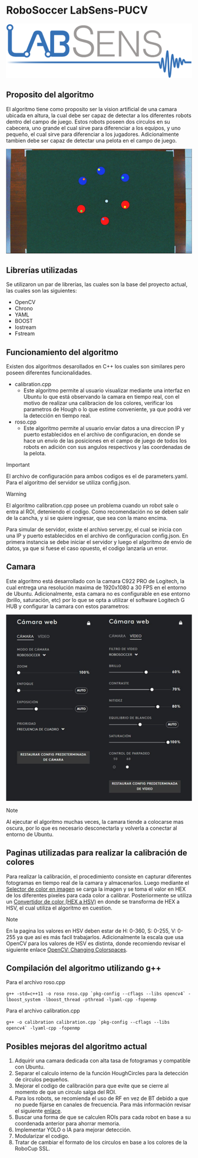 # RoboSoccer LabSens-PUCV

![Alt text](images/labsens.png)

## Proposito del algoritmo
El algoritmo tiene como proposito ser la vision artificial de una camara ubicada en altura, la cual debe ser capaz de detectar a los diferentes robots dentro del campo de juego. Estos robots poseen dos circulos en su cabecera, uno grande el cual sirve para diferenciar a los equipos, y uno pequeño, el cual sirve para diferenciar a los jugadores. Adicionalmente tambien debe ser capaz de detectar una pelota en el campo de juego.

![Alt text](images/cancha.png)

## Librerías utilizadas
Se utilizaron un par de librerías, las cuales son la base del proyecto actual, las cuales son las siguientes:
- OpenCV
- Chrono
- YAML
- BOOST
- Iostream
- Fstream

## Funcionamiento del algoritmo
Existen dos algoritmos desarollados en C++ los cuales son similares pero poseen diferentes funcionalidades.
- calibration.cpp
    - Este algoritmo permite al usuario visualizar mediante una interfaz en Ubuntu lo que está observando la camara en tiempo real, con el motivo de realizar una calibracion de los colores, verificar los parametros de Hough o lo que estime conveniente, ya que podrá ver la detección en tiempo real.
- roso.cpp
    - Este algoritmo permite al usuario envíar datos a una direccion IP y puerto establecidos en el archivo de configuracion, en donde se hace un envío de las posiciones en el campo de juego de todos los robots en adición con sus angulos respectivos y las coordenadas de la pelota. 

> [!IMPORTANT]
> El archivo de configuración para ambos codigos es el de parameters.yaml. Para el algoritmo del servidor se utiliza config.json.

> [!WARNING]
> El algoritmo calibration.cpp posee un problema cuando un robot sale o entra al ROI, deteniendo el codigo. Como recomendación no se deben salir de la cancha, y si se quiere ingresar, que sea con la mano encima.

Para simular de servidor, existe el archivo server.py, el cual se inicia con una IP y puerto establecidos en el archivo de configuracion config.json. En primera instancia se debe iniciar el servidor y luego el algoritmo de envío de datos, ya que si fuese el caso opuesto, el codigo lanzaría un error.

## Camara
Este algoritmo está desarrollado con la camara C922 PRO de Logitech, la cual entrega una resolución maxima de 1920x1080 a 30 FPS en el entorno de Ubuntu. Adicionalmente, esta camara no es configurable en ese entorno (brillo, saturación, etc) por lo que se opta a utilizar el software Logitech G HUB y configurar la camara con estos parametros:

![Alt text](images/camara.jpg)

> [!NOTE]
> Al ejecutar el algoritmo muchas veces, la camara tiende a colocarse mas oscura, por lo que es necesario desconectarla y volverla a conectar al entorno de Ubuntu.

## Paginas utilizadas para realizar la calibración de colores
Para realizar la calibración, el procedimiento consiste en capturar diferentes fotogramas en tiempo real de la camara y almacenarlos. Luego mediante el [Selector de color en imagen](https://imagecolorpicker.com/es) se carga la imagen y se toma el valor en HEX de los diferentes pixeles para cada color a calibrar. Posteriormente se utiliza un [Convertidor de color (HEX a HSV)](https://www.peko-step.com/es/tool/hsvrgb.html) en donde se transforma de HEX a HSV, el cual utiliza el algoritmo en cuestion.

> [!NOTE]
> En la pagina los valores en HSV deben estar de H: 0-360, S: 0-255, V: 0-255 ya que así es más facil trabajarlos. Adicionalmente la escala que usa OpenCV para los valores de HSV es distinta, donde recomiendo revisar el siguiente enlace [OpenCV: Changing Colorspaces](https://docs.opencv.org/3.4/df/d9d/tutorial_py_colorspaces.html).

## Compilación del algoritmo utilizando g++
Para el archivo roso.cpp
```
g++ -std=c++11 -o roso roso.cpp `pkg-config --cflags --libs opencv4` -lboost_system -lboost_thread -pthread -lyaml-cpp -fopenmp
```
Para el archivo calibration.cpp
```
g++ -o calibration calibration.cpp `pkg-config --cflags --libs opencv4` -lyaml-cpp -fopenmp
```

## Posibles mejoras del algoritmo actual
1. Adquirir una camara dedicada con alta tasa de fotogramas y compatible con Ubuntu.
2. Separar el calculo interno de la función HoughCircles para la detección de circulos pequeños.
3. Mejorar el codigo de calibración para que evite que se cierre al momento de que un circulo salga del ROI.
4. Para los robots, se recomienda el uso de RF en vez de BT debido a que no puede fijarse en canales de frecuencia. Para más información revisar el siguiente [enlace](https://robocup-ssl.github.io/ssl-rules/sslrules.html#_vision).
5. Buscar una forma de que se calculen ROIs para cada robot en base a su coordenada anterior para ahorrar memoria.
6. Implementar YOLO o IA para mejorar detección.
7. Modularizar el codigo.
8. Tratar de cambiar el formato de los circulos en base a los colores de la RoboCup SSL.



